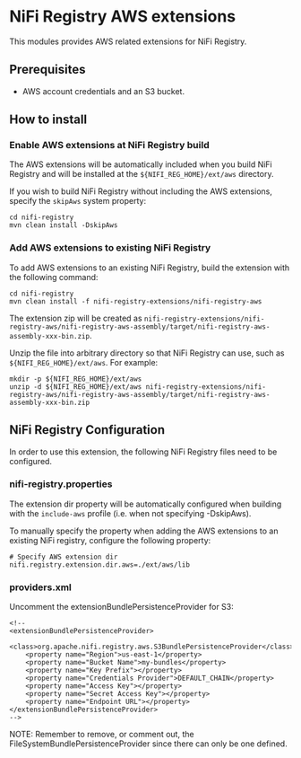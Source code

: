 <!--
  Licensed to the Apache Software Foundation (ASF) under one or more
  contributor license agreements.  See the NOTICE file distributed with
  this work for additional information regarding copyright ownership.
  The ASF licenses this file to You under the Apache License, Version 2.0
  (the "License"); you may not use this file except in compliance with
  the License.  You may obtain a copy of the License at
      http://www.apache.org/licenses/LICENSE-2.0
  Unless required by applicable law or agreed to in writing, software
  distributed under the License is distributed on an "AS IS" BASIS,
  WITHOUT WARRANTIES OR CONDITIONS OF ANY KIND, either express or implied.
  See the License for the specific language governing permissions and
  limitations under the License.
-->
# NiFi Registry AWS extensions

This modules provides AWS related extensions for NiFi Registry.

## Prerequisites

* AWS account credentials and an S3 bucket.

## How to install

### Enable AWS extensions at NiFi Registry build

The AWS extensions will be automatically included when you build NiFi Registry and will be installed at the `${NIFI_REG_HOME}/ext/aws` directory.

If you wish to build NiFi Registry without including the AWS extensions, specify the `skipAws` system property:
```
cd nifi-registry
mvn clean install -DskipAws
```

### Add AWS extensions to existing NiFi Registry

To add AWS extensions to an existing NiFi Registry, build the extension with the following command:

```
cd nifi-registry
mvn clean install -f nifi-registry-extensions/nifi-registry-aws
```

The extension zip will be created as `nifi-registry-extensions/nifi-registry-aws/nifi-registry-aws-assembly/target/nifi-registry-aws-assembly-xxx-bin.zip`.

Unzip the file into arbitrary directory so that NiFi Registry can use, such as `${NIFI_REG_HOME}/ext/aws`.
For example:

```
mkdir -p ${NIFI_REG_HOME}/ext/aws
unzip -d ${NIFI_REG_HOME}/ext/aws nifi-registry-extensions/nifi-registry-aws/nifi-registry-aws-assembly/target/nifi-registry-aws-assembly-xxx-bin.zip
```

## NiFi Registry Configuration

In order to use this extension, the following NiFi Registry files need to be configured.

### nifi-registry.properties

The extension dir property will be automatically configured when building with the `include-aws` profile (i.e. when not specifying -DskipAws).

To manually specify the property when adding the AWS extensions to an existing NiFi registry, configure the following property:
```
# Specify AWS extension dir
nifi.registry.extension.dir.aws=./ext/aws/lib
```

### providers.xml

Uncomment the extensionBundlePersistenceProvider for S3:
```
<!--
<extensionBundlePersistenceProvider>
    <class>org.apache.nifi.registry.aws.S3BundlePersistenceProvider</class>
    <property name="Region">us-east-1</property>
    <property name="Bucket Name">my-bundles</property>
    <property name="Key Prefix"></property>
    <property name="Credentials Provider">DEFAULT_CHAIN</property>
    <property name="Access Key"></property>
    <property name="Secret Access Key"></property>
    <property name="Endpoint URL"></property>
</extensionBundlePersistenceProvider>
-->
```

NOTE: Remember to remove, or comment out, the FileSystemBundlePersistenceProvider since there can only be one defined.

